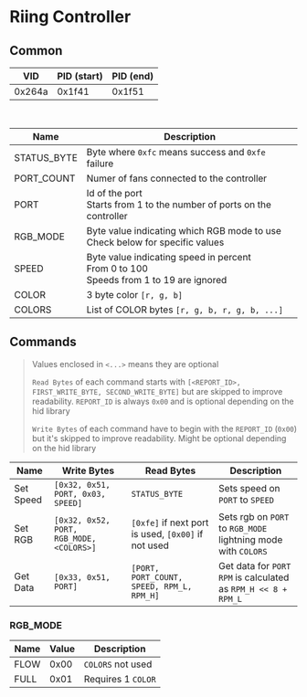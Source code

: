 # Riing Controller

## Common

| VID    | PID (start) | PID (end) |
|--------|-------------|-----------|
| 0x264a | 0x1f41      | 0x1f51    |

<br>

|  Name       | Description                                                                                |
|-------------|--------------------------------------------------------------------------------------------|
| STATUS_BYTE | Byte where `0xfc` means success and `0xfe` failure                                         |
| PORT_COUNT  | Numer of fans connected to the controller                                    |
| PORT        | Id of the port<br>Starts from 1 to the number of ports on the controller                   |
| RGB_MODE    | Byte value indicating which RGB mode to use<br>Check below for specific values             |
| SPEED       | Byte value indicating speed in percent<br>From 0 to 100<br>Speeds from 1 to 19 are ignored |
| COLOR       | 3 byte color `[r, g, b]`                                                                   |
| COLORS      | List of COLOR bytes `[r, g, b, r, g, b, ...]`                                              |

## Commands

> Values enclosed in `<...>` means they are optional
>
> `Read Bytes` of each command starts with `[<REPORT_ID>, FIRST_WRITE_BYTE, SECOND_WRITE_BYTE]` 
> but are skipped to improve readability. `REPORT_ID` is always `0x00` and is optional depending on the hid library
> 
> `Write Bytes` of each command have to begin with the `REPORT_ID` (`0x00`) but it's skipped to improve readability. Might be optional depending on the hid library

| Name                 | Write Bytes                              | Read Bytes                                          | Description                                                               |
|----------------------|------------------------------------------|-----------------------------------------------------|---------------------------------------------------------------------------|
| Set Speed            | `[0x32, 0x51, PORT, 0x03, SPEED]`        | `STATUS_BYTE`                                       | Sets speed on `PORT` to `SPEED`                                           |
| Set RGB              | `[0x32, 0x52, PORT, RGB_MODE, <COLORS>]` | `[0xfe]` if next port is used, `[0x00]` if not used | Sets rgb on `PORT` to `RGB_MODE`<br>lightning mode with `COLORS`          |
| Get Data             | `[0x33, 0x51, PORT]`                     | `[PORT, PORT_COUNT, SPEED, RPM_L, RPM_H]`           | Get data for `PORT`<br>`RPM` is calculated as `RPM_H << 8 + RPM_L`        |

### RGB_MODE

| Name     | Value | Description
|----------|-------|--------------------|
| FLOW     | 0x00  | `COLORS` not used  |
| FULL     | 0x01  | Requires 1 `COLOR` |